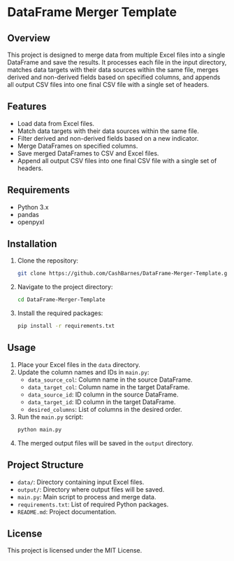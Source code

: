 # DataFrame Merger Template

## Overview
This project is designed to merge data from multiple Excel files into a single DataFrame and save the results. It processes each file in the input directory, matches data targets with their data sources within the same file, merges derived and non-derived fields based on specified columns, and appends all output CSV files into one final CSV file with a single set of headers.

## Features
- Load data from Excel files.
- Match data targets with their data sources within the same file.
- Filter derived and non-derived fields based on a new indicator.
- Merge DataFrames on specified columns.
- Save merged DataFrames to CSV and Excel files.
- Append all output CSV files into one final CSV file with a single set of headers.

## Requirements
- Python 3.x
- pandas
- openpyxl

## Installation
1. Clone the repository:
    ```sh
    git clone https://github.com/CashBarnes/DataFrame-Merger-Template.git
    ```
2. Navigate to the project directory:
    ```sh
    cd DataFrame-Merger-Template
    ```
3. Install the required packages:
    ```sh
    pip install -r requirements.txt
    ```

## Usage
1. Place your Excel files in the `data` directory.
2. Update the column names and IDs in `main.py`:
    - `data_source_col`: Column name in the source DataFrame.
    - `data_target_col`: Column name in the target DataFrame.
    - `data_source_id`: ID column in the source DataFrame.
    - `data_target_id`: ID column in the target DataFrame.
    - `desired_columns`: List of columns in the desired order.
3. Run the `main.py` script:
    ```sh
    python main.py
    ```
4. The merged output files will be saved in the `output` directory.

## Project Structure
- `data/`: Directory containing input Excel files.
- `output/`: Directory where output files will be saved.
- `main.py`: Main script to process and merge data.
- `requirements.txt`: List of required Python packages.
- `README.md`: Project documentation.

## License
This project is licensed under the MIT License.